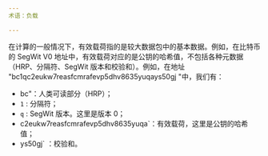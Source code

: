 ```yaml
---
术语：负载

---
```

在计算的一般情况下，有效载荷指的是较大数据包中的基本数据。例如，在比特币的 SegWit V0 地址中，有效载荷对应的是公钥的哈希值，不包括各种元数据（HRP、分隔符、SegWit 版本和校验和）。例如，在地址 "bc1qc2eukw7reasfcmrafevp5dhv8635yuqays50gj "中，我们有：


- bc"：人类可读部分（HRP）；
- `1` : 分隔符；
- `q` : SegWit 版本。这里是版本 0；
- c2eukw7reasfcmrafevp5dhv8635yuqa`：有效载荷，这里是公钥的哈希值；
- ys50gj` ：校验和。